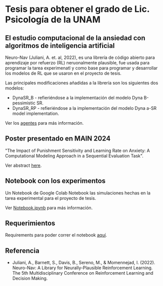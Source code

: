 # Tesis para obtener el grado de Lic. Psicología de la UNAM
## El estudio computacional de la ansiedad con algoritmos de inteligencia artificial

Neuro-Nav (Juliani, A. et. al, 2022), es una librería de código abierto para aprendizaje por refuerzo (RL) neruonalmente plausible, fue usada para programar la tarea experimenatl y como base para programar y desarrollar los modelos de RL que se usaron en el proyecto de tesis.   

Las principales modificaciones añadidas a la librería son los siguientes dos modelos:  

- DynaSR_B - refieriéndose a la implementación del modelo Dyna B-pessimistic SR.
- DynaSR_RP - refieriéndose a la implementación del modelo Dyna a-SR model implementation.

Ver los [agentes](./agents) para más información.


## Poster presentado en MAIN 2024

"The Impact of Punishment Sensitivity and Learning Rate on Anxiety: A Computational Modeling Approach in a Sequential Evaluation Task".

Ver abstract [here](https://www.main2024.org/abstracts).

## Notebook con los experimentos

Un Notebook de Google Colab Notebook las simulaciones hechas en la tarea experimental para el proyecto de tesis. 

Ver [Notebook.ipynb](./Notebook.ipynb) para más información.


## Requerimientos

Requirements para poder correr el notebook [aquí](./setup.py).





## Referencia


* Juliani, A., Barnett, S., Davis, B., Sereno, M., & Momennejad, I. (2022). Neuro-Nav: A Library for Neurally-Plausible Reinforcement Learning. The 5th Multidisciplinary Conference on Reinforcement Learning and Decision Making.


